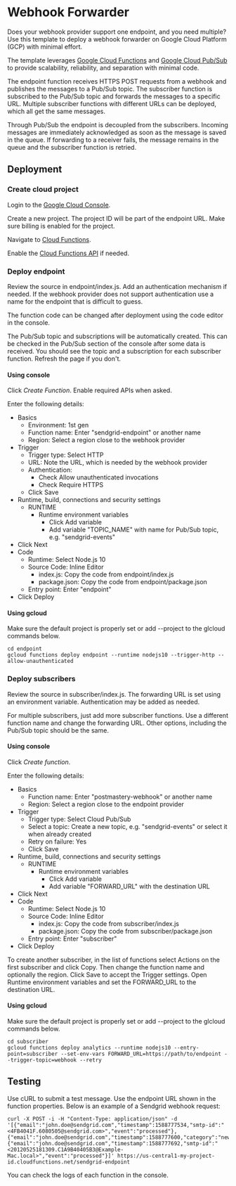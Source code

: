 # Webhook Forwarder

Does your webhook provider support one endpoint, and you need multiple? Use this template to deploy a webhook forwarder on Google Cloud Platform (GCP) with minimal effort.

The template leverages [Google Cloud Functions](https://cloud.google.com/functions/docs/concepts/overview) and [Google Cloud Pub/Sub](https://cloud.google.com/pubsub/docs/overview) to provide scalability, reliability, and separation with minimal code.

The endpoint function receives HTTPS POST requests from a webhook and publishes the messages to a Pub/Sub topic. The subscriber function is subscribed to the Pub/Sub topic and forwards the messages to a specific URL. Multiple subscriber functions with different URLs can be deployed, which all get the same messages. 

Through Pub/Sub the endpoint is decoupled from the subscribers. Incoming messages are immediately acknowledged as soon as the message is saved in the queue. If forwarding to a receiver fails, the message remains in the queue and the subscriber function is retried. 

## Deployment

### Create cloud project

Login to the [Google Cloud Console](https://console.cloud.google.com/). 

Create a new project. The project ID will be part of the endpoint URL. Make sure billing is enabled for the project.

Navigate to [Cloud Functions](https://console.cloud.google.com/functions).

Enable the [Cloud Functions API](https://console.cloud.google.com/flows/enableapi?apiid=cloudfunctions) if needed.

### Deploy endpoint

Review the source in endpoint/index.js. Add an authentication mechanism if needed. If the webhook provider does not support authentication use a name for the endpoint that is difficult to guess.

The function code can be changed after deployment using the code editor in the console.

The Pub/Sub topic and subscriptions will be automatically created. This can be checked in the Pub/Sub section of the console after some data is received. You should see the topic and a subscription for each subscriber function. Refresh the page if you don't.

#### Using console

Click *Create Function*. Enable required APIs when asked. 

Enter the following details:

* Basics
  * Environment: 1st gen
  * Function name: Enter "sendgrid-endpoint" or another name
  * Region: Select a region close to the webhook provider
* Trigger
  * Trigger type: Select HTTP
  * URL: Note the URL, which is needed by the webhook provider
  * Authentication: 
    * Check Allow unauthenticated invocations
    * Check Require HTTPS
  * Click Save
* Runtime, build, connections and security settings
  * RUNTIME
    * Runtime environment variables
      * Click Add variable
      * Add variable "TOPIC_NAME" with name for Pub/Sub topic, e.g. "sendgrid-events"
* Click Next
* Code
  * Runtime: Select Node.js 10
  * Source Code: Inline Editor
    * index.js: Copy the code from endpoint/index.js
    * package.json: Copy the code from endpoint/package.json
  * Entry point: Enter "endpoint"
* Click Deploy

#### Using gcloud

Make sure the default project is properly set or add --project to the glcloud commands below.

    cd endpoint
    gcloud functions deploy endpoint --runtime nodejs10 --trigger-http --allow-unauthenticated

### Deploy subscribers

Review the source in subscriber/index.js. The forwarding URL is set using an environment variable. Authentication may be added as needed.

For multiple subscribers, just add more subscriber functions. Use a different function name and change the forwarding URL. Other options, including the Pub/Sub topic should be the same.

#### Using console

Click *Create function*. 

Enter the following details:

* Basics
  * Function name: Enter "postmastery-webhook" or another name
  * Region: Select a region close to the endpoint provider
* Trigger
  * Trigger type: Select Cloud Pub/Sub
  * Select a topic: Create a new topic, e.g. "sendgrid-events" or select it when already created
  * Retry on failure: Yes
  * Click Save
* Runtime, build, connections and security settings
  * RUNTIME
    * Runtime environment variables
      * Click Add variable
      * Add variable "FORWARD_URL" with the destination URL
* Click Next
* Code
  * Runtime: Select Node.js 10
  * Source Code: Inline Editor
    * index.js: Copy the code from subscriber/index.js
    * package.json: Copy the code from subscriber/package.json
  * Entry point: Enter "subscriber"
* Click Deploy

To create another subscriber, in the list of functions select Actions on the first subscriber and click Copy. Then change the function name and optionally the region. Click Save to accept the Trigger settings.  Open Runtime environment variables and set the FORWARD_URL to the destination URL.

#### Using gcloud

Make sure the default project is properly set or add --project to the glcloud commands below.

    cd subscriber
    gcloud functions deploy analytics --runtime nodejs10 --entry-point=subscriber --set-env-vars FORWARD_URL=https://path/to/endpoint --trigger-topic=webhook --retry

## Testing

Use cURL to submit a test message. Use the endpoint URL shown in the function properties. Below is an example of a Sendgrid webhook request:

    curl -X POST -i -H "Content-Type: application/json" -d '[{"email":"john.doe@sendgrid.com","timestamp":1588777534,"smtp-id":"<4FB4041F.6080505@sendgrid.com>","event":"processed"},{"email":"john.doe@sendgrid.com","timestamp":1588777600,"category":"newuser","event":"click","url":"https://sendgrid.com"},{"email":"john.doe@sendgrid.com","timestamp":1588777692,"smtp-id":"<20120525181309.C1A9B40405B3@Example-Mac.local>","event":"processed"}]' https://us-central1-my-project-id.cloudfunctions.net/sendgrid-endpoint 

You can check the logs of each function in the console.
